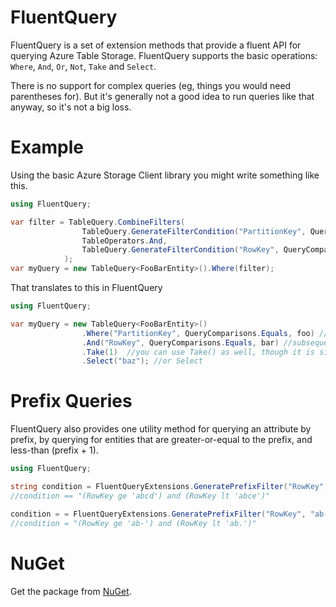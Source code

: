 FluentQuery
===========

FluentQuery is a set of extension methods that provide a fluent API for querying Azure Table Storage.
FluentQuery supports the basic operations: ```Where```, ```And```, ```Or```, ```Not```, ```Take``` and ```Select```. 

There is no support for complex queries (eg, things you would need parentheses for). But it's generally not a good idea to run queries like that anyway, so it's not a big loss. 

Example
=======
Using the basic Azure Storage Client library you might write something like this.
```c#
using FluentQuery;

var filter = TableQuery.CombineFilters(
                TableQuery.GenerateFilterCondition("PartitionKey", QueryComparisons.Equals, foo),
                TableOperators.And,
                TableQuery.GenerateFilterCondition("RowKey", QueryComparisons.Equals, bar)
            );
var myQuery = new TableQuery<FooBarEntity>().Where(filter);
```

That translates to this in FluentQuery
```c#
using FluentQuery;

var myQuery = new TableQuery<FooBarEntity>()
                .Where("PartitionKey", QueryComparisons.Equals, foo) //first condition needs to be a Where()
                .And("RowKey", QueryComparisons.Equals, bar) //subsequent conditions should use And() or Or()
                .Take(1)  //you can use Take() as well, though it is silly in this particular example
				.Select("baz"); //or Select
```

Prefix Queries
==============

FluentQuery also provides one utility method for querying an attribute by prefix, by querying for entities that are greater-or-equal to the prefix, and less-than (prefix + 1).

```c#
using FluentQuery;

string condition = FluentQueryExtensions.GeneratePrefixFilter("RowKey", "abcd");
//condition == "(RowKey ge 'abcd') and (RowKey lt 'abce')"

condition = = FluentQueryExtensions.GeneratePrefixFilter("RowKey", "ab-");
//condition = "(RowKey ge 'ab-') and (RowKey lt 'ab.')"
```

NuGet
=====

Get the package from [NuGet](https://nuget.org/packages/FluentQuery).
